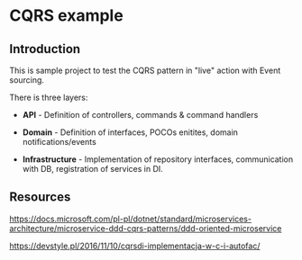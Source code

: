 # CQRS example
## Introduction

This is sample project to test the CQRS pattern in "live" action with Event sourcing.

There is three layers:

* **API** - Definition of controllers, commands & command handlers

* **Domain** - Definition of interfaces, POCOs enitites, domain notifications/events

* **Infrastructure** - Implementation of repository interfaces, communication with DB, registration 
of services in DI.

## Resources
https://docs.microsoft.com/pl-pl/dotnet/standard/microservices-architecture/microservice-ddd-cqrs-patterns/ddd-oriented-microservice

https://devstyle.pl/2016/11/10/cqrsdi-implementacja-w-c-i-autofac/
